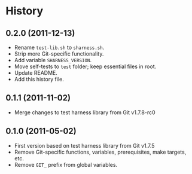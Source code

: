 History
=======

0.2.0 (2011-12-13)
------------------

* Rename `test-lib.sh` to `sharness.sh`.
* Strip more Git-specific functionality.
* Add variable `SHARNESS_VERSION`.
* Move self-tests to `test` folder; keep essential files in root.
* Update README.
* Add this history file.

0.1.1 (2011-11-02)
------------------

* Merge changes to test harness library from Git v1.7.8-rc0

0.1.0 (2011-05-02)
------------------

* First version based on test harness library from Git v1.7.5
* Remove Git-specific functions, variables, prerequisites, make targets, etc.
* Remove `GIT_` prefix from global variables.
